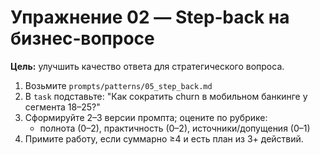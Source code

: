 # Упражнение 02 — Step‑back на бизнес‑вопросе
**Цель:** улучшить качество ответа для стратегического вопроса.

1) Возьмите `prompts/patterns/05_step_back.md`
2) В `task` подставьте: "Как сократить churn в мобильном банкинге у сегмента 18–25?"
3) Сформируйте 2–3 версии промпта; оцените по рубрике:
   - полнота (0–2), практичность (0–2), источники/допущения (0–1)
4) Примите работу, если суммарно ≥4 и есть план из 3+ действий.
